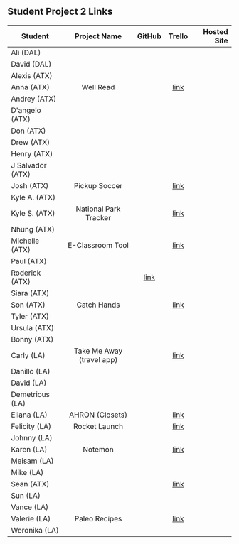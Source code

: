 ## Student Project 2 Links

| Student | Project Name | GitHub | Trello | Hosted Site |
|---|:---:|:---:|:---:|---:|
| Ali (DAL) |  |  |  |  | 
| David (DAL) |  |  |  |  | 
| Alexis (ATX) |  |  |  |  | 
| Anna (ATX) | Well Read |  | [link](https://trello.com/b/jMrJFzd7/well-read-app) |  | 
| Andrey (ATX) |  |  |  |  | 
| D'angelo (ATX) |  |  |  |  | 
| Don (ATX) | |  |  |
| Drew (ATX) |  |  |  |  | 
| Henry (ATX) |  |  |  |  | 
| J Salvador (ATX) |  |  |  |  | 
| Josh (ATX) | Pickup Soccer |  | [link](https://trello.com/b/sxPBYh8K/pickup-soccer-app) |  | 
| Kyle A. (ATX) |  |  |  |  | 
| Kyle S. (ATX) | National Park Tracker |  | [link](https://trello.com/b/XmM9ByIy/wdi-national-parks-app-project) |  | 
| Nhung (ATX) |  |  |  |  |
| Michelle (ATX) | E-Classroom Tool |  | [link](https://trello.com/b/WycacutU/teacher-classroom-info) |  | 
| Paul (ATX) |  |  |  |  | 
| Roderick (ATX) | | [link](https://trello.com/b/KJaVS6SO/crud-project) |  |
| Siara (ATX) |  |  |  |  | 
| Son (ATX) | Catch Hands |  | [link](https://trello.com/b/Yryz4bXR/catch-hands) |  | 
| Tyler (ATX) |  |  |  |  | 
| Ursula (ATX) |  |  |  |  | 
| Bonny (ATX) |  |  |  |  | 
| Carly (LA) | Take Me Away (travel app) |  | [link](https://trello.com/b/8CHBVCsX/wdi-project-two) |  | 
| Danillo (LA) |  |  |  |  | 
| David (LA) |  |  |  |  | 
| Demetrious (LA) |  |  |  |  | 
| Eliana (LA) | AHRON (Closets) |  | [link](https://trello.com/b/zJKBuzpq/ahron) |  | 
| Felicity (LA) | Rocket Launch |  | [link](https://trello.com/b/uLrz2fk3/rocket-launch) |  |
| Johnny (LA) |  |  |  |  | 
| Karen (LA) | Notemon |  | [link](https://trello.com/b/H7Bmbc8A/notemon) |  | 
| Meisam (LA) |  |  |  |  | 
| Mike (LA) |  |  |  |  | 
| Sean (ATX) |  |  | [link](https://trello.com/b/flO4uqYK/project-2) |  | 
| Sun (LA) |  |  |  |  | 
| Vance (LA) |  |  |  |  | 
| Valerie (LA) | Paleo Recipes |  | [link](https://trello.com/b/F2itMzfQ/project-2-paleo-recipes) |  | 
| Weronika (LA) |  |  |  |  | 

